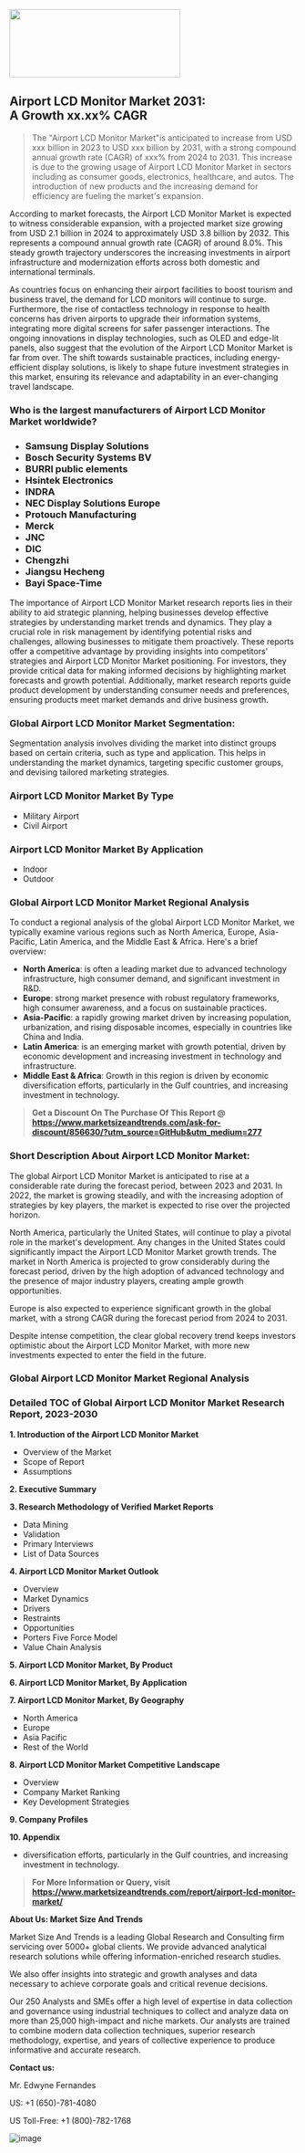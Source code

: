 <img src="https://100x100musica.es/wp-content/uploads/2024/12/Verified-Market-Reports-4-300x120.jpg" alt="" width="300" height="120" class="alignnone size-medium wp-image-100382" /><h2>Airport LCD Monitor Market 2031: A&nbsp;Growth&nbsp;xx.xx% CAGR</h2><blockquote id="" class="">The "Airport LCD Monitor Market"is anticipated to increase from USD xxx billion in 2023 to USD xxx billion by 2031, with a strong compound annual growth rate (CAGR) of xxx% from 2024 to 2031. This increase is due to the growing usage of Airport LCD Monitor Market in sectors including as consumer goods, electronics, healthcare, and autos. The introduction of new products and the increasing demand for efficiency are fueling the market's expansion.</blockquote><p></div><p>According to market forecasts, the Airport LCD Monitor Market is expected to witness considerable expansion, with a projected market size growing from USD 2.1 billion in 2024 to approximately USD 3.8 billion by 2032. This represents a compound annual growth rate (CAGR) of around 8.0%. This steady growth trajectory underscores the increasing investments in airport infrastructure and modernization efforts across both domestic and international terminals.</p><p>As countries focus on enhancing their airport facilities to boost tourism and business travel, the demand for LCD monitors will continue to surge. Furthermore, the rise of contactless technology in response to health concerns has driven airports to upgrade their information systems, integrating more digital screens for safer passenger interactions. The ongoing innovations in display technologies, such as OLED and edge-lit panels, also suggest that the evolution of the Airport LCD Monitor Market is far from over. The shift towards sustainable practices, including energy-efficient display solutions, is likely to shape future investment strategies in this market, ensuring its relevance and adaptability in an ever-changing travel landscape.</p></p><h3 id="" class="">Who is the largest manufacturers of&nbsp;Airport LCD Monitor Market worldwide?</h3><h3 class=""><p><ul><li>Samsung Display Solutions </li><li> Bosch Security Systems BV </li><li> BURRI public elements </li><li> Hsintek Electronics </li><li> INDRA </li><li> NEC Display Solutions Europe </li><li> Protouch Manufacturing </li><li> Merck </li><li> JNC </li><li> DIC </li><li> Chengzhi </li><li> Jiangsu Hecheng </li><li> Bayi Space-Time</li></ul></p></h3><p id="ember58" class="ember-view reader-text-block__paragraph">The importance of&nbsp;Airport LCD Monitor Market research reports lies in their ability to aid strategic planning, helping businesses develop effective strategies by understanding market trends and dynamics. They play a crucial role in risk management by identifying potential risks and challenges, allowing businesses to mitigate them proactively. These reports offer a competitive advantage by providing insights into competitors' strategies and Airport LCD Monitor Market positioning. For investors, they provide critical data for making informed decisions by highlighting market forecasts and growth potential. Additionally, market research reports guide product development by understanding consumer needs and preferences, ensuring products meet market demands and drive business growth.</p><h3 id="" class="">Global&nbsp;Airport LCD Monitor Market Segmentation:</h3><p id="" class="">Segmentation analysis involves dividing the market into distinct groups based on certain criteria, such as type and application. This helps in understanding the market dynamics, targeting specific customer groups, and devising tailored marketing strategies.</p><h3 id="" class="">Airport LCD Monitor Market&nbsp;By Type</h3><p><p><ul><li>Military Airport</li><li> Civil Airport</p></li></ul></p></p><h3 id="" class="">Airport LCD Monitor Market&nbsp;By Application</h3><p class=""><p><ul><li>Indoor</li><li> Outdoor</li></ul></p></p><h3 id="" class="">Global Airport LCD Monitor Market Regional Analysis</h3><p id="" class="">To conduct a regional analysis of the global Airport LCD Monitor Market, we typically examine various regions such as North America, Europe, Asia-Pacific, Latin America, and the Middle East &amp; Africa. Here's a brief overview:</p><ul><li><strong>North America</strong>: is often a leading market due to advanced technology infrastructure, high consumer demand, and significant investment in R&amp;D.</li><li><strong>Europe</strong>: strong market presence with robust regulatory frameworks, high consumer awareness, and a focus on sustainable practices.</li><li><strong>Asia-Pacific</strong>: a rapidly growing market driven by increasing population, urbanization, and rising disposable incomes, especially in countries like China and India.</li><li><strong>Latin America</strong>: is an emerging market with growth potential, driven by economic development and increasing investment in technology and infrastructure.</li><li><strong>Middle East &amp; Africa</strong>: Growth in this region is driven by economic diversification efforts, particularly in the Gulf countries, and increasing investment in technology.</li></ul><blockquote id="" class=""><strong>Get a Discount On The Purchase Of This Report @ <a href="https://www.marketsizeandtrends.com/download-sample/856630/?utm_source=GitHub&utm_medium=277" target="_blank">https://www.marketsizeandtrends.com/ask-for-discount/856630/?utm_source=GitHub&utm_medium=277</a></strong></blockquote><h3>Short Description About Airport LCD Monitor Market:</h3><p id="ember58" class="ember-view reader-text-block__paragraph">The global&nbsp;Airport LCD Monitor Market&nbsp;is anticipated to rise at a considerable rate during the forecast period, between 2023 and 2031. In 2022, the market is growing steadily, and with the increasing adoption of strategies by key players, the market is expected to rise over the projected horizon.</p><p id="ember59" class="ember-view reader-text-block__paragraph">North America, particularly the United States, will continue to play a pivotal role in the market's development. Any changes in the United States could significantly impact the&nbsp;Airport LCD Monitor Market&nbsp;growth trends. The market in North America is projected to grow considerably during the forecast period, driven by the high adoption of advanced technology and the presence of major industry players, creating ample growth opportunities.</p><p id="ember60" class="ember-view reader-text-block__paragraph">Europe is also expected to experience significant growth in the global market, with a strong CAGR during the forecast period from 2024 to 2031.</p><p id="ember61" class="ember-view reader-text-block__paragraph">Despite intense competition, the clear global recovery trend keeps investors optimistic about the&nbsp;Airport LCD Monitor Market, with more new investments expected to enter the field in the future.</p><h3 id="" class="">Global Airport LCD Monitor Market Regional Analysis</h3><h3 id="" class="">Detailed TOC of Global Airport LCD Monitor Market Research Report, 2023-2030</h3><p id="" class=""><strong>1. Introduction of the Airport LCD Monitor Market</strong></p><ul><li>Overview of the Market</li><li>Scope of Report</li><li>Assumptions</li></ul><p id="" class=""><strong>2. Executive Summary</strong></p><p id="" class=""><strong>3. Research Methodology of Verified Market Reports</strong></p><ul><li>Data Mining</li><li>Validation</li><li>Primary Interviews</li><li>List of Data Sources</li></ul><p id="" class=""><strong>4. Airport LCD Monitor Market Outlook</strong></p><ul><li>Overview</li><li>Market Dynamics</li><li>Drivers</li><li>Restraints</li><li>Opportunities</li><li>Porters Five Force Model</li><li>Value Chain Analysis</li></ul><p id="" class=""><strong>5. Airport LCD Monitor Market, By Product</strong></p><p id="" class=""><strong>6. Airport LCD Monitor Market, By Application</strong></p><p id="" class=""><strong>7. Airport LCD Monitor Market, By Geography</strong></p><ul><li>North America</li><li>Europe</li><li>Asia Pacific</li><li>Rest of the World</li></ul><p id="" class=""><strong>8. Airport LCD Monitor Market Competitive Landscape</strong></p><ul><li>Overview</li><li>Company Market Ranking</li><li>Key Development Strategies</li></ul><p id="" class=""><strong>9. Company Profiles</strong></p><p id="" class=""><strong>10. Appendix</strong></p><ul><li>diversification efforts, particularly in the Gulf countries, and increasing investment in technology.</li></ul><blockquote id="" class=""><strong>For More Information or Query, visit <strong><strong><a href="https://www.marketsizeandtrends.com/report/airport-lcd-monitor-market/" target="_blank">https://www.marketsizeandtrends.com/report/airport-lcd-monitor-market/</a></strong></strong></strong></blockquote><p id="" class=""><strong>About Us: Market Size And Trends</strong></p><p id="" class="">Market Size And Trends is a leading Global Research and Consulting firm servicing over 5000+ global clients. We provide advanced analytical research solutions while offering information-enriched research studies.</p><p id="" class="">We also offer insights into strategic and growth analyses and data necessary to achieve corporate goals and critical revenue decisions.</p><p id="" class="">Our 250 Analysts and SMEs offer a high level of expertise in data collection and governance using industrial techniques to collect and analyze data on more than 25,000 high-impact and niche markets. Our analysts are trained to combine modern data collection techniques, superior research methodology, expertise, and years of collective experience to produce informative and accurate research.</p><p id="" class=""><strong>Contact us:</strong></p><p id="" class="">Mr. Edwyne Fernandes</p><p id="" class="">US: +1 (650)-781-4080</p><p id="" class="">US Toll-Free: +1 (800)-782-1768</p>
![image](https://github.com/user-attachments/assets/d85bdf6b-02f9-4fca-bc26-26c311d0c1ef)
